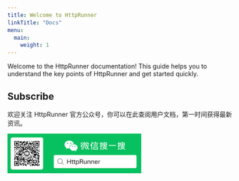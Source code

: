 ```yaml
---
title: Welcome to HttpRunner
linkTitle: "Docs"
menu:
  main:
    weight: 1
---
```


Welcome to the HttpRunner documentation! This guide helps you to understand the key points of HttpRunner and get started quickly.

## Subscribe

欢迎关注 HttpRunner 官方公众号，你可以在此查阅用户文档，第一时间获得最新资讯。

<img src="/image/qrcode.png" alt="HttpRunner" width="300">
